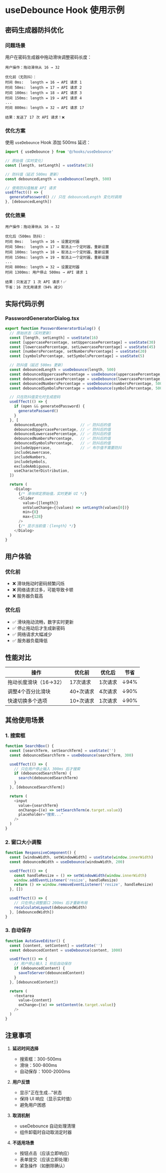 # useDebounce Hook 使用示例

## 密码生成器防抖优化

### 问题场景

用户在密码生成器中拖动滑块调整密码长度：

```
用户操作：拖动滑块从 16 → 32

优化前（无防抖）：
时间 0ms:   length = 16 → API 请求 1
时间 50ms:  length = 17 → API 请求 2
时间 100ms: length = 18 → API 请求 3
时间 150ms: length = 19 → API 请求 4
...
时间 800ms: length = 32 → API 请求 17

结果：发送了 17 次 API 请求！❌
```

### 优化方案

使用 `useDebounce` Hook 添加 500ms 延迟：

```typescript
import { useDebounce } from '@/hooks/useDebounce'

// 原始值（实时变化）
const [length, setLength] = useState(16)

// 防抖值（延迟 500ms 更新）
const debouncedLength = useDebounce(length, 500)

// 使用防抖值触发 API 请求
useEffect(() => {
  generatePassword() // 只在 debouncedLength 变化时调用
}, [debouncedLength])
```

### 优化效果

```
用户操作：拖动滑块从 16 → 32

优化后（500ms 防抖）：
时间 0ms:   length = 16 → 设置定时器
时间 50ms:  length = 17 → 取消上一个定时器，重新设置
时间 100ms: length = 18 → 取消上一个定时器，重新设置
时间 150ms: length = 19 → 取消上一个定时器，重新设置
...
时间 800ms: length = 32 → 设置定时器
时间 1300ms: 用户停止 500ms → API 请求 1

结果：只发送了 1 次 API 请求！✅
节省：16 次无用请求（94% 减少）
```

## 实际代码示例

### PasswordGeneratorDialog.tsx

```typescript
export function PasswordGeneratorDialog() {
  // 原始状态（实时更新）
  const [length, setLength] = useState(16)
  const [uppercasePercentage, setUppercasePercentage] = useState(30)
  const [lowercasePercentage, setLowercasePercentage] = useState(45)
  const [numbersPercentage, setNumbersPercentage] = useState(20)
  const [symbolsPercentage, setSymbolsPercentage] = useState(5)

  // 防抖值（延迟 500ms 更新）
  const debouncedLength = useDebounce(length, 500)
  const debouncedUppercasePercentage = useDebounce(uppercasePercentage, 500)
  const debouncedLowercasePercentage = useDebounce(lowercasePercentage, 500)
  const debouncedNumbersPercentage = useDebounce(numbersPercentage, 500)
  const debouncedSymbolsPercentage = useDebounce(symbolsPercentage, 500)

  // 只在防抖值变化时生成密码
  useEffect(() => {
    if (open && generatedPassword) {
      generatePassword()
    }
  }, [
    debouncedLength,              // ✅ 防抖后的值
    debouncedUppercasePercentage, // ✅ 防抖后的值
    debouncedLowercasePercentage, // ✅ 防抖后的值
    debouncedNumbersPercentage,   // ✅ 防抖后的值
    debouncedSymbolsPercentage,   // ✅ 防抖后的值
    includeUppercase,             // ✅ 布尔值不需要防抖
    includeLowercase,
    includeNumbers,
    includeSymbols,
    excludeAmbiguous,
    useCharacterDistribution,
  ])

  return (
    <Dialog>
      {/* 滑块绑定原始值，实时更新 UI */}
      <Slider
        value={[length]}
        onValueChange={(values) => setLength(values[0])}
        min={8}
        max={128}
      />
      {/* 显示当前值：{length} */}
    </Dialog>
  )
}
```

## 用户体验

### 优化前
- ❌ 滑块拖动时密码频繁闪烁
- ❌ 网络请求过多，可能导致卡顿
- ❌ 服务器负载高

### 优化后
- ✅ 滑块拖动流畅，数字实时更新
- ✅ 停止拖动后才生成新密码
- ✅ 网络请求大幅减少
- ✅ 服务器负载降低

## 性能对比

| 操作 | 优化前 | 优化后 | 节省 |
|------|--------|--------|------|
| 拖动长度滑块（16→32） | 17次请求 | 1次请求 | ↓94% |
| 调整4个百分比滑块 | 40+次请求 | 4次请求 | ↓90% |
| 快速切换多个选项 | 10+次请求 | 1次请求 | ↓90% |

## 其他使用场景

### 1. 搜索框

```typescript
function SearchBox() {
  const [searchTerm, setSearchTerm] = useState('')
  const debouncedSearchTerm = useDebounce(searchTerm, 300)

  useEffect(() => {
    // 只在用户停止输入 300ms 后才搜索
    if (debouncedSearchTerm) {
      search(debouncedSearchTerm)
    }
  }, [debouncedSearchTerm])

  return (
    <input
      value={searchTerm}
      onChange={(e) => setSearchTerm(e.target.value)}
      placeholder="搜索..."
    />
  )
}
```

### 2. 窗口大小调整

```typescript
function ResponsiveComponent() {
  const [windowWidth, setWindowWidth] = useState(window.innerWidth)
  const debouncedWidth = useDebounce(windowWidth, 200)

  useEffect(() => {
    const handleResize = () => setWindowWidth(window.innerWidth)
    window.addEventListener('resize', handleResize)
    return () => window.removeEventListener('resize', handleResize)
  }, [])

  useEffect(() => {
    // 只在停止调整窗口 200ms 后才重新布局
    recalculateLayout(debouncedWidth)
  }, [debouncedWidth])
}
```

### 3. 自动保存

```typescript
function AutoSaveEditor() {
  const [content, setContent] = useState('')
  const debouncedContent = useDebounce(content, 1000)

  useEffect(() => {
    // 用户停止输入 1 秒后自动保存
    if (debouncedContent) {
      saveToServer(debouncedContent)
    }
  }, [debouncedContent])

  return (
    <textarea
      value={content}
      onChange={(e) => setContent(e.target.value)}
    />
  )
}
```

## 注意事项

1. **延迟时间选择**
   - 搜索框：300-500ms
   - 滑块：500-800ms
   - 自动保存：1000-2000ms

2. **用户反馈**
   - 显示"正在生成..."状态
   - 保持 UI 响应（显示实时值）
   - 避免用户困惑

3. **取消机制**
   - useDebounce 自动处理清理
   - 组件卸载时自动取消定时器

4. **不适用场景**
   - 按钮点击（应该立即响应）
   - 表单提交（应该立即处理）
   - 紧急操作（如删除确认）
